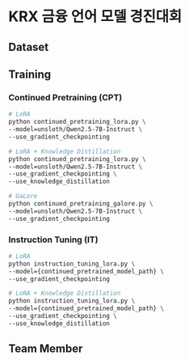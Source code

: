 # KRX 금융 언어 모델 경진대회

## Dataset

## Training

### Continued Pretraining (CPT)

```bash
# LoRA
python continued_pretraining_lora.py \
--model=unsloth/Qwen2.5-7B-Instruct \
--use_gradient_checkpointing

# LoRA + Knowledge Distillation
python continued_pretraining_lora.py \
--model=unsloth/Qwen2.5-7B-Instruct \
--use_gradient_checkpointing \
--use_knowledge_distillation

# GaLore
python continued_pretraining_galore.py \
--model=unsloth/Qwen2.5-7B-Instruct \
--use_gradient_checkpointing
```

### Instruction Tuning (IT)
```bash
# LoRA
python instruction_tuning_lora.py \
--model={continued_pretrained_model_path} \
--use_gradient_checkpointing

# LoRA + Knowledge Distillation
python instruction_tuning_lora.py \
--model={continued_pretrained_model_path} \
--use_gradient_checkpointing \
--use_knowledge_distillation
```

## Team Member